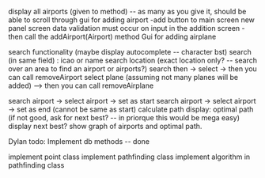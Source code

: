 display all airports (given to method) -- as many as you give it, should be able to scroll through
gui for adding airport
  -add button to main screen
      new panel screen 
          data validation must occur on input in the addition screen
  -then call the addAirport(Airport) method
Gui for adding airplane

search functionality (maybe display autocomplete -- character bst)
search (in same field) : icao or name
search location (exact location only? -- search over an area to find an airport or airports?)
search then -> select -> then you can call removeAirport
select plane (assuming not many planes will be added) --> then you can call removeAirplane

search airport -> select airport -> set as start
search airport -> select airport -> set as end (cannot be same as start)
calculate path
display: optimal path (if not good, ask for next best? -- in priorque this would be mega easy)
display next best?
show graph of airports and optimal path.

Dylan todo:
Implement db methods -- done


implement point class
implement pathfinding class
implement algorithm in pathfinding class

